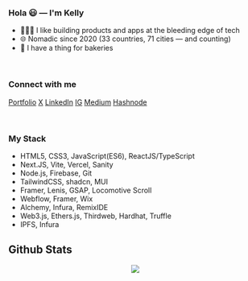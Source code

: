 
### Hola 😃 — I'm Kelly

- 👩🏻‍💻 I like building products and apps at the bleeding edge of tech
- 🌐 Nomadic since 2020 (33 countries, 71 cities — and counting)
- 🥐 I have a thing for bakeries

<br/>

### Connect with me
[Portfolio](https://www.kellykim.xyz/)
[X](https://twitter.com/kellykim_xyz)
[LinkedIn](https://linkedin.com/in/kellyswkim)
[IG](https://instagram.com/kellykim_xyz)
[Medium](https://medium.com/@kellykimxyz)
[Hashnode](https://hashnode.com/@https://kellykim.hashnode.dev) 
  
<br/>  


### My Stack
- HTML5, CSS3, JavaScript(ES6), ReactJS/TypeScript
- Next.JS, Vite, Vercel, Sanity
- Node.js, Firebase, Git
- TailwindCSS, shadcn, MUI
- Framer, Lenis, GSAP, Locomotive Scroll
- Webflow, Framer, Wix
- Alchemy, Infura, RemixIDE
- Web3.js, Ethers.js, Thirdweb, Hardhat, Truffle
- IPFS, Infura


## Github Stats  
<div align="center"><img src="https://github-readme-stats.vercel.app/api?username=kk-im&show_icons=true&count_private=true&hide_border=true" align="center" /></div>  

<br/>
